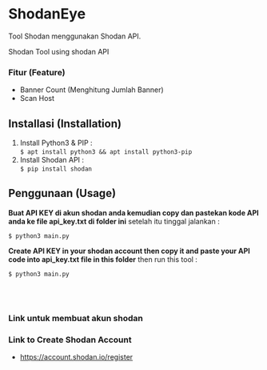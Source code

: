 # ShodanEye
Tool Shodan menggunakan Shodan API.

Shodan Tool using shodan API

### Fitur (Feature)
- Banner Count (Menghitung Jumlah Banner)
- Scan Host 

## Installasi (Installation)
1. Install Python3 & PIP : <br>
`$ apt install python3 && apt install python3-pip`
2. Install Shodan API : <br>
`$ pip install shodan`

## Penggunaan (Usage)
**Buat API KEY di akun shodan anda kemudian copy
dan pastekan kode API anda ke file api_key.txt di folder ini**
setelah itu tinggal jalankan :

`$ python3 main.py`

**Create API KEY in your shodan account then copy it 
and paste your API code into api_key.txt file in this 
folder** then run this tool :

`$ python3 main.py`

<br><br>
### Link untuk membuat akun shodan
### Link to Create Shodan Account
- https://account.shodan.io/register
